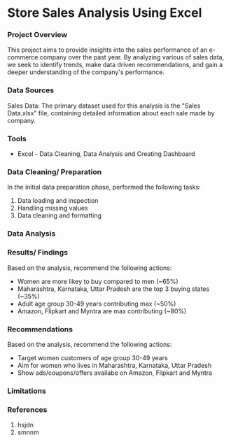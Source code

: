 # Store Sales Analysis Using Excel

### Project Overview
This project aims to provide insights into the sales performance of an e-commerce company over the  past year. By analyzing various of sales data, we seek to identify trends, make data driven recommendations, and gain a deeper understanding of the company's performance. 

### Data Sources
Sales Data: The primary dataset used for this analysis is the "Sales Data.xlsx" file, containing detailed information about each sale made by company.
### Tools
- Excel - Data Cleaning, Data Analysis and Creating Dashboard
  
### Data Cleaning/ Preparation
In the initial data preparation phase, performed the following tasks:
1. Data loading and inspection
2. Handling missing values
3. Data cleaning and formatting

### Data Analysis


### Results/ Findings

Based on the analysis, recommend the following actions:
- Women are more likey to buy compared to men (~65%)
- Maharashtra, Karnataka, Uttar Pradesh are the top 3 buying states (~35%)
- Adult age group 30-49 years contributing max (~50%)
-  Amazon, Flipkart and Myntra are max contributing (~80%)

### Recommendations
Based on the analysis, recommend the following actions:
   - Target women customers of age group 30-49 years
  -   Aim for women who lives in Maharashtra, Karnataka, Uttar Pradesh
  - Show ads/coupons/offers availabe on Amazon, Flipkart and Myntra
### Limitations


### References
1. hsjdn
2. smnnm

    
